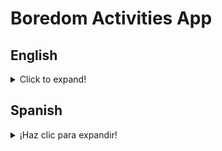 # Boredom Activities App

## English

<details>
  <summary>Click to expand!</summary>
  
## Table of Contents

- [Disclaimer](#disclaimer)
- [Description](#description)
- [Cloning the Repository and Running the Project](#cloning-the-repository-and-running-the-project)
- [Technologies Used](#technologies-used)
- [Available Scripts](#available-scripts)
- [Additional Information](#additional-information)

## Disclaimer

Due to issues with the original API, which has CORS restrictions that prevent proper communication from the frontend, and an error indicating exceeded call limits even without making any API calls, I have implemented a fake API for this project.

The fake API replicates the same endpoint structure as the original, ensuring the project works as intended for demonstration and development purposes. Keep in mind that the data provided by this fake API is static and may not reflect live information from the original source.

This approach was chosen to provide a seamless experience without API call limitations or CORS errors affecting the functionality of the project. However, since the API is deployed on Onrender using its free service, the first time you enter the website, it may be a bit slow.

## Description

This web application displays activities to perform when feeling bored, using the [Fake Bored API](https://bored-api-fake.onrender.com/), you can see its repository [here](https://github.com/varitoapg/bored-api-fake). The main focus of the project is on creating an attractive, responsive design and ensuring a proper connection to the API. The application has the following main features:

1. **Fetch and display activities**: The application calls the Bored API and displays activities that users can do when they're bored.
2. **Responsive Design**: The user interface is designed to be responsive, ensuring a smooth experience on both desktop and mobile devices.
3. **Optional Filtering**: The app optionally includes a filter functionality, allowing users to filter activities by different criteria (e.g., activity type, number of participants).

## Cloning the Repository and Running the Project

To run this project locally, follow these steps:

```bash
# Clone the repository
git clone https://github.com/varitoapg/boredom-activities-app.git

# Navigate into the project directory
cd boredom-activities-app

# Install the required dependencies
npm install


# Run the project in development mode
npm run dev

```

After you install the dependencies you need to create a .env file in the root of the project. You need to add this variable:

```
VITE_API_URL="https://bored-api-fake.onrender.com/"
```

Once you've followed these steps, the app will be available at http://localhost:5173/ by default.

## Technologies Used

This project was built using the following technologies and libraries:

### Technologies and Libraries Used

This project was built using the following technologies and libraries:

- **React**: ^18.3.1 – A JavaScript library for building user interfaces.
- **React DOM**: ^18.3.1 – Used for rendering React components to the DOM.
- **React Router DOM**: ^6.26.2 – For managing navigation and routing in the app.
- **Vite**: ^5.4.1 – A fast build tool for modern web projects.
- **TypeScript**: ^5.5.3 – Adds static typing to JavaScript for better tooling and maintainability.
- **ESLint**: ^9.9.0 – A tool for identifying and fixing problems in your TypeScript/JavaScript code.
- **Prettier**: ^3.3.2 – A code formatter for maintaining consistent style across the project.
- **Husky**: ^9.1.6 – Git hooks management to automate linting and other checks before committing.
- **Lint-Staged**: ^15.2.10 – Runs linting and formatting tasks on staged files before committing.

### Testing Libraries

- **Vitest**: ^2.1.1 – A blazing fast unit test framework (similar to Jest), used for testing.
- **@Testing-Library (Jest DOM, React, User Event)**:
  - **@Testing-Library/jest-dom**: ^6.5.0
  - **@Testing-Library/react**: ^16.0.1
  - **@Testing-Library/user-event**: ^14.5.2
  - Provides utilities for writing and running unit and integration tests.
- **@vitest/coverage-istanbul**: ^2.1.1 – Generates coverage reports for Vitest.
- **JS DOM**: ^25.0.1 – A JavaScript implementation of the DOM for Node.js to simulate a browser-like environment during tests.

### i18n (Internationalization)

- **i18next**: ^23.10.0 – A powerful internationalization framework for managing translations.
- **i18next-browser-languagedetector**: ^7.2.0 – Automatically detects user language in the browser.
- **i18next-resources-to-backend**: ^1.2.0 – Allows dynamic loading of translation resources.
- **react-i18next**: ^14.0.5 – React bindings for i18next, enabling seamless translation management in your React app.

### Utilities

- **Accept-Language**: ^3.0.18 – A utility to parse `Accept-Language` headers.
- **JS Cookie**: ^3.0.5 – A simple, lightweight library for handling cookies in the browser.

### SWC (Speedy Web Compiler)

- **@vitejs/plugin-react-swc**: ^3.7.1 – A Vite plugin that enables faster compilation for React using the SWC compiler.

## Available Scripts

In the project directory, you can run the following scripts:

- **`npm run dev`**: Starts the development server using Vite.
- **`npm run build`**: Compiles the project for production using Vite.
- **`npm run lint`**: Runs ESLint to check for code quality issues.
- **`npm run preview`**: Previews the production build locally.
- **`npm run test`**: Runs the test suite using Vitest.
- **`npm run test:watch`**: Runs tests in watch mode (ideal for development).
- **`npm run test:ui`**: Opens the Vitest UI to interactively view test results.
- **`npm run test:coverage`**: Generates test coverage reports using Vitest.

## Additional Information

The app is designed to follow good practices for readability and maintainability, including:

- Clean code with organized and reusable components.
- Proper separation of concerns between the UI and business logic.
- Responsiveness to ensure compatibility with various screen sizes.

Feel free to contribute or report issues to enhance the functionality and user experience!

The website is deployed using Netlify at this URL: [https://my-bored-activities.netlify.app/](https://my-bored-activities.netlify.app/)

</details>

## Spanish

<details>
  <summary>¡Haz clic para expandir!</summary>
  
## Tabla de Contenidos

- [Descargo de Responsabilidad](#descargo-de-responsabilidad)
- [Descripción](#descripción)
- [Clonar el Repositorio y Ejecutar el Proyecto](#clonar-el-repositorio-y-ejecutar-el-proyecto)
- [Tecnologías Utilizadas](#tecnologías-utilizadas)
- [Scripts Disponibles](#scripts-disponibles)
- [Información adicional](#información-adicional)

## Descargo de Responsabilidad

Debido a problemas con la API original, que tiene restricciones de CORS que impiden una comunicación adecuada desde el frontend, y un error que indica que se han excedido los límites de llamadas incluso sin haber realizado ninguna llamada, he implementado una API falsa para este proyecto.

La API falsa replica la misma estructura de endpoints que la original, asegurando que el proyecto funcione como está previsto para fines de demostración y desarrollo. Ten en cuenta que los datos proporcionados por esta API falsa son estáticos y pueden no reflejar información en tiempo real de la fuente original.

Esta solución fue elegida para proporcionar una experiencia fluida sin las limitaciones de llamadas a la API ni los errores de CORS que afectarían la funcionalidad del proyecto. Sin embargo, dado que la API está desplegada en Onrender en su servicio gratuito, la primera vez que ingreses a la web, puede que sea un poco lenta.

## Descripción

Esta aplicación web muestra actividades para realizar cuando te sientes aburrido, utilizando la [Fake Bored API](https://bored-api-fake.onrender.com/), puedes ver su repositorio [aquí](https://github.com/varitoapg/bored-api-fake). El enfoque principal del proyecto es crear un diseño atractivo, receptivo y garantizar una conexión adecuada con la API. La aplicación tiene las siguientes características principales:

1. **Obtener y mostrar actividades**: La aplicación llama a la Bored API y muestra actividades que los usuarios pueden hacer cuando están aburridos.
2. **Diseño Responsivo**: La interfaz de usuario está diseñada para ser receptiva, asegurando una experiencia fluida tanto en dispositivos de escritorio como móviles.
3. **Filtrado Opcional**: La aplicación incluye opcionalmente una funcionalidad de filtro, que permite a los usuarios filtrar actividades según diferentes criterios (por ejemplo, tipo de actividad, número de participantes).

## Clonar el Repositorio y Ejecutar el Proyecto

Para ejecutar este proyecto localmente, sigue estos pasos:

```bash
# Clonar el repositorio
git clone https://github.com/varitoapg/boredom-activities-app.git

# Navegar al directorio del proyecto
cd boredom-activities-app

# Instalar las dependencias requeridas
npm install

# Ejecutar el proyecto en modo de desarrollo
npm run dev


```

Después de instalar las dependencias, necesitas crear un archivo `.env` en la base del proyecto. Debes agregar esta variable:

```
VITE_API_URL="https://bored-api-fake.onrender.com/"
```

Una vez que hayas seguido estos pasos, la aplicación estará disponible en http://localhost:5173/ por defecto.

## Tecnologías Utilizadas

Este proyecto fue construido utilizando las siguientes tecnologías y bibliotecas:

### Tecnologías y Bibliotecas Utilizadas

Este proyecto fue construido utilizando las siguientes tecnologías y bibliotecas:

- **React**: ^18.3.1 – Una biblioteca de JavaScript para construir interfaces de usuario.
- **React DOM**: ^18.3.1 – Utilizada para renderizar componentes de React en el DOM.
- **React Router DOM**: ^6.26.2 – Para gestionar la navegación y el enrutamiento en la aplicación.
- **Vite**: ^5.4.1 – Una herramienta de construcción rápida para proyectos web modernos.
- **TypeScript**: ^5.5.3 – Añade tipado estático a JavaScript para una mejor herramienta y mantenibilidad.
- **ESLint**: ^9.9.0 – Una herramienta para identificar y solucionar problemas en tu código TypeScript/JavaScript.
- **Prettier**: ^3.3.2 – Un formateador de código para mantener un estilo consistente en todo el proyecto.
- **Husky**: ^9.1.6 – Gestión de hooks de Git para automatizar el linting y otras verificaciones antes de confirmar cambios.
- **Lint-Staged**: ^15.2.10 – Ejecuta tareas de linting y formateo en archivos preparados antes de confirmar cambios.

### Bibliotecas de Pruebas

- **Vitest**: ^2.1.1 – Un marco de pruebas unitarias muy rápido (similar a Jest), utilizado para realizar pruebas.
- **@Testing-Library (Jest DOM, React, User Event)**:
  - **@Testing-Library/jest-dom**: ^6.5.0
  - **@Testing-Library/react**: ^16.0.1
  - **@Testing-Library/user-event**: ^14.5.2
  - Proporciona utilidades para escribir y ejecutar pruebas unitarias e integradas.
- **@vitest/coverage-istanbul**: ^2.1.1 – Genera informes de cobertura para Vitest.
- **JS DOM**: ^25.0.1 – Una implementación de JavaScript del DOM para Node.js que simula un entorno similar a un navegador durante las pruebas.

### i18n (Internacionalización)

- **i18next**: ^23.10.0 – Un potente marco de internacionalización para gestionar traducciones.
- **i18next-browser-languagedetector**: ^7.2.0 – Detecta automáticamente el idioma del usuario en el navegador.
- **i18next-resources-to-backend**: ^1.2.0 – Permite la carga dinámica de recursos de traducción.
- **react-i18next**: ^14.0.5 – Enlaces de React para i18next, permitiendo una gestión fluida de traducciones en tu aplicación React.

### Utilidades

- **Accept-Language**: ^3.0.18 – Una utilidad para analizar encabezados `Accept-Language`.
- **JS Cookie**: ^3.0.5 – Una biblioteca simple y ligera para manejar cookies en el navegador.

### SWC (Compilador Web Rápido)

- **@vitejs/plugin-react-swc**: ^3.7.1 – Un plugin de Vite que permite una compilación más rápida para React utilizando el compilador SWC.

## Scripts Disponibles

En el directorio del proyecto, puedes ejecutar los siguientes scripts:

- **`npm run dev`**: Inicia el servidor de desarrollo utilizando Vite.
- **`npm run build`**: Compila el proyecto para producción utilizando Vite.
- **`npm run lint`**: Ejecuta ESLint para verificar problemas de calidad en el código.
- **`npm run preview`**: Previsualiza la compilación de producción localmente.
- **`npm run test`**: Ejecuta el conjunto de pruebas usando Vitest.
- **`npm run test:watch`**: Ejecuta las pruebas en modo de observación (ideal para desarrollo).
- **`npm run test:ui`**: Abre la interfaz de usuario de Vitest para ver los resultados de las pruebas de forma interactiva.
- **`npm run test:coverage`**: Genera informes de cobertura de pruebas usando Vitest.

## Información Adicional

La aplicación está diseñada para seguir buenas prácticas de legibilidad y mantenibilidad, incluyendo:

- Código limpio con componentes organizados y reutilizables.
- Una correcta separación de responsabilidades entre la interfaz de usuario y la lógica de negocio.
- Responsividad para garantizar la compatibilidad con varios tamaños de pantalla.

¡Siéntete libre de contribuir o reportar problemas para mejorar la funcionalidad y la experiencia del usuario!

La web está desplegada utilizando Netlify en esta URL: [https://my-bored-activities.netlify.app/](https://my-bored-activities.netlify.app/)

</details>
